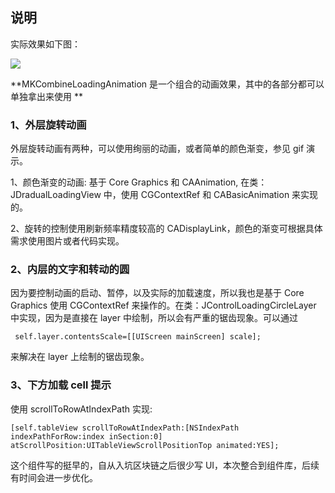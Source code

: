 
## 说明
实际效果如下图：

![](https://github.com/mythkiven/MKAppKit/blob/master/source/MKCombineLoadingAnimation.gif)


**MKCombineLoadingAnimation 是一个组合的动画效果，其中的各部分都可以单独拿出来使用 **

### 1、外层旋转动画

外层旋转动画有两种，可以使用绚丽的动画，或者简单的颜色渐变，参见 gif 演示。

1、颜色渐变的动画: 基于 Core Graphics 和 CAAnimation, 在类：JDradualLoadingView 中，使用 CGContextRef 和 CABasicAnimation 来实现的。

2、旋转的控制使用刷新频率精度较高的 CADisplayLink，颜色的渐变可根据具体需求使用图片或者代码实现。

### 2、内层的文字和转动的圆

因为要控制动画的启动、暂停，以及实际的加载速度，所以我也是基于 Core Graphics 使用 CGContextRef 来操作的。在类：JControlLoadingCircleLayer 中实现，因为是直接在 layer 中绘制，所以会有严重的锯齿现象。可以通过

     self.layer.contentsScale=[[UIScreen mainScreen] scale];

来解决在 layer 上绘制的锯齿现象。


### 3、下方加载 cell 提示
使用 scrollToRowAtIndexPath 实现:

    [self.tableView scrollToRowAtIndexPath:[NSIndexPath indexPathForRow:index inSection:0] atScrollPosition:UITableViewScrollPositionTop animated:YES];

这个组件写的挺早的，自从入坑区块链之后很少写 UI，本次整合到组件库，后续有时间会进一步优化。



